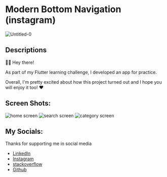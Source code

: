 # Modern Bottom Navigation (instagram)

![Untitled-0](https://www.dropbox.com/s/ko1m2wrbzxq6h89/ezgif.com-video-to-gif.gif?dl=0)

## Descriptions
🤖👋 Hey there!

As part of my Flutter learning challenge, I developed an app for practice.

Overall, I'm pretty excited about how this project turned out and I hope you will enjoy it too! ❤️

## Screen Shots:
![home screen](https://www.dropbox.com/s/i92kg443waktcn6/home_screen.png?dl=0)
![search screen](https://www.dropbox.com/s/yso2agsamlqugha/search_screen.png?dl=0)
![category screen](https://www.dropbox.com/s/9jskoxmud1lj0ah/category_screen.png?dl=0)

## My Socials:

Thanks for supporting me in social media 

* [LinkedIn](https://www.linkedin.com/in/mohammad-fallah-1431a7273/)
* [Instagram](https://instagram.com/mmdflutter)
* [stackoverflow](https://stackoverflow.com/users/21640492/mohammad-fallah?tab=profile)
* [Github](https://github.com/mohammadfallah7)
